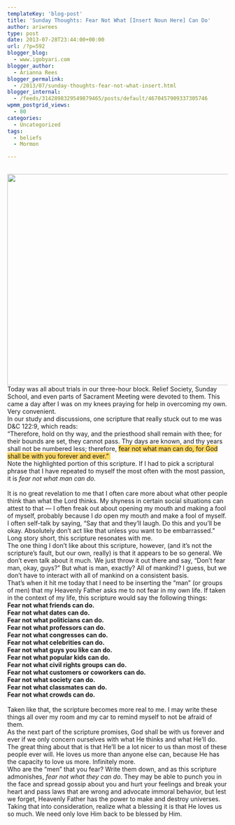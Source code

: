 ```yaml
---
templateKey: 'blog-post'
title: 'Sunday Thoughts: Fear Not What [Insert Noun Here] Can Do'
author: ariwrees
type: post
date: 2013-07-28T23:44:00+00:00
url: /?p=592
blogger_blog:
  - www.igobyari.com
blogger_author:
  - Arianna Rees
blogger_permalink:
  - /2013/07/sunday-thoughts-fear-not-what-insert.html
blogger_internal:
  - /feeds/3142898329549879465/posts/default/4670457909337305746
wpmm_postgrid_views:
  - 80
categories:
  - Uncategorized
tags:
  - beliefs
  - Mormon

---
```

<div dir="ltr" style="text-align: left;">
  <div style="clear: both; text-align: left;">
    <a href="http://www.igobyari.com/wp-content/uploads/2013/07/fearnot-1.jpg" style="margin-left: 1em; margin-right: 1em;"><br /><img border="0" height="482" src="http://www.igobyari.com/wp-content/uploads/2013/07/fearnot.jpg" width="640" /></a>
  </div>
  
  <div>
  </div>
  
  <div>
    Today was all about trials in our three-hour block. Relief Society, Sunday School, and even parts of Sacrament Meeting were devoted to them. This came a day after I was on my knees praying for help in overcoming my own. Very convenient.&nbsp;
  </div>
  
  <div>
  </div>
  
  <div>
    In our study and discussions, one scripture that really stuck out to me was D&C 122:9, which reads:&nbsp;
  </div>
  
  <div>
  </div>
  
  <div>
    &#8220;Therefore, hold on thy way, and the priesthood shall remain with thee; for their bounds are set, they cannot pass. Thy days are known, and thy years shall not be numbered less; therefore, <span style="background-color: #ffd966;">fear not what man can do, for God shall be with you forever and ever.&#8221;&nbsp;</span>
  </div>
  
  <div>
  </div>
  
  <div>
    Note the highlighted portion of this scripture. If I had to pick a scriptural phrase that I have repeated to myself the most often with the most passion, it is <i>fear not what man can do.&nbsp;</i>
  </div>
  
  <div>
    <i><br /></i>
  </div>
  
  <div>
    It is no great revelation to me that I often care more about what other people think than what the Lord thinks. My shyness in certain social situations can attest to that &#8212; I often freak out about opening my mouth and making a fool of myself, probably because I <i>do</i>&nbsp;open my mouth and make a fool of myself. I often<i> </i>self-talk by saying, &#8220;Say that and they&#8217;ll laugh. Do this and you&#8217;ll be okay. Absolutely don&#8217;t act like that unless you want to be embarrassed.&#8221; Long story short, this scripture resonates with me.&nbsp;
  </div>
  
  <div>
  </div>
  
  <div>
    The one thing I don&#8217;t like about this scripture, however, (and it&#8217;s not the scripture&#8217;s fault, but our own, really) is that it appears to be so general. We don&#8217;t even talk about it much. We just throw it out there and say, &#8220;Don&#8217;t fear man, okay, guys?&#8221; But what is man, exactly? All of mankind? I guess, but we don&#8217;t have to interact with all of mankind on a consistent basis.&nbsp;
  </div>
  
  <div>
  </div>
  
  <div>
    That&#8217;s when it hit me today that I need to be inserting the &#8220;man&#8221; (or groups of men) that my Heavenly Father asks me to not fear in my own life.<i>&nbsp;</i>If taken in the context of my life, this scripture would say the following things:&nbsp;
  </div>
  
  <div>
  </div>
  
  <div>
    <b>Fear not what friends can do.&nbsp;</b>
  </div>
  
  <div>
    <b>Fear not what dates can do.&nbsp;</b>
  </div>
  
  <div>
    <b>Fear not what politicians can do.&nbsp;</b>
  </div>
  
  <div>
    <b>Fear not what professors can do.&nbsp;</b>
  </div>
  
  <div>
    <b>Fear not what congresses can do.&nbsp;</b>
  </div>
  
  <div>
    <b>Fear not what celebrities can do.&nbsp;</b>
  </div>
  
  <div>
    <b>Fear not what guys you like can do.&nbsp;</b>
  </div>
  
  <div>
    <b>Fear not what popular kids can do.&nbsp;</b>
  </div>
  
  <div>
    <b>Fear not what civil rights groups can do.&nbsp;</b>
  </div>
  
  <div>
    <b>Fear not what customers or coworkers can do.&nbsp;</b>
  </div>
  
  <div>
    <b>Fear not what society can do.&nbsp;</b>
  </div>
  
  <div>
    <b>Fear not what classmates can do.&nbsp;</b>
  </div>
  
  <div>
    <b>Fear not what crowds can do.&nbsp;</b>
  </div>
  
  <div>
    <b><br /></b>
  </div>
  
  <div>
    Taken like that, the scripture becomes more real to me. I may write these things all over my room and my car to remind myself to not be afraid of them.&nbsp;
  </div>
  
  <div>
  </div>
  
  <div>
    As the next part of the scripture promises, God shall be with us forever and ever if we only concern ourselves with what He thinks and what He&#8217;ll do. The great thing about that is that He&#8217;ll be a lot nicer to us than most of these people ever will. He loves us more than anyone else can, because He has the capacity to love us more. Infinitely more.&nbsp;
  </div>
  
  <div>
  </div>
  
  <div>
    Who are the &#8220;men&#8221; that you fear? Write them down, and as this scripture admonishes, <i>fear not what they can do.&nbsp;</i>They may be able to punch you in the face and spread gossip about you and hurt your feelings and break your heart and pass laws that are wrong and advocate immoral behavior, but lest we forget, Heavenly Father has the power to make and destroy universes.&nbsp;
  </div>
  
  <div>
  </div>
  
  <div>
    Taking that into consideration, realize what a blessing it is that He loves us so much. We need only love Him back to be blessed by Him.&nbsp;
  </div>
</div>